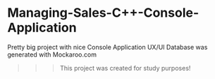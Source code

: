 # Managing-Sales-C++-Console-Application
Pretty big project with nice Console Application UX/UI
Database was generated with Mockaroo.com

>>> This project was created for study purposes!
